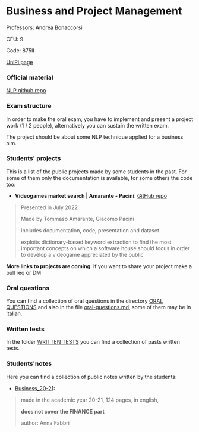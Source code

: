 # Business and Project Management

Professors: Andrea Bonaccorsi

CFU: 9

Code: 875II

[UniPi page](https://esami.unipi.it/esami2/programma.php?pg=ects&c=44161)


### Official material

[NLP github repo](https://github.com/SimoneBarandoni/nlp-python)

### Exam structure

In order to make the oral exam, you have to implement and present a project work (1 / 2 people), alternatively you can sustain the written exam.

The project should be about some NLP technique applied for a business aim.


### Students' projects

This is a list of the public projects made by some students in the past. For some of them only the documentation is available, for some others the code too:

- **Videogames market search | Amarante - Pacini**: [GitHub repo](https://github.com/Ruggero1912/bpm-videogames-market-search)
>Presented in July 2022
>
>Made by Tommaso Amarante, Giacomo Pacini
>
>includes documentation, code, presentation and dataset
>
>exploits dictionary-based keyword extraction to find the most important concepts on which a software house should focus in order to develop a videogame appreciated by the public

**More links to projects are coming**: if you want to share your project make a pull req or DM


### Oral questions

You can find a collection of oral questions in the directory [ORAL QUESTIONS](oral-questions) and also in the file [oral-questions.md](oral-questions.md), some of them may be in italian.


### Written tests

In the folder [WRITTEN TESTS](WRITTEN%20TESTS) you can find a collection of pasts written tests.


### Students'notes

Here you can find a collection of public notes written by the students:

- [Business_20-21](BUSINESS_20-21_Anna-Fabbri.pdf): 
>made in the academic year 20-21, 124 pages, in english, 
>
>**does not cover the FINANCE part**
>
>author: Anna Fabbri


